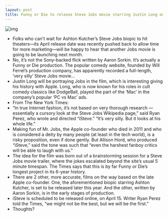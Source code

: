 ```yaml
---
layout: post
title: Funny or Die to release Steve Jobs movie starring Justin Long on April 15
---
```

![img](http://media.idownloadblog.com/wp-content/uploads/2013/03/justin-long-steve-jobs.jpg)
* Folks who can’t wait for Ashton Kutcher’s Steve Jobs biopic to hit theaters—its April release date was recently pushed back to allow time for more marketing—will be happy to hear that another Jobs movie is going to be launching next month.
* No, it’s not the Sony-backed flick written by Aaron Sorkin. It’s actually a Funny or Die production. The popular comedy website, founded by Will Ferrel’s production company, has apparently recorded a full-length, ‘very silly’ Steve Jobs movie…
* Justin Long will be portraying Jobs in the film, which is interesting giving his history with Apple. Long, who is now known for his roles in cult comedy classics like DodgeBall, played the part of the ‘Mac’ in the company’s popular ‘PC vs Mac’ ads.
* From The New York Times:
* “In true Internet fashion, it’s not based on very thorough research — essentially a cursory look at the Steve Jobs Wikipedia page,” said Ryan Perez, who wrote and directed “iSteve.” “It’s very silly. But it looks at his whole life.”
* Making fun of Mr. Jobs, the Apple co-founder who died in 2011 and who is considered a deity by many people (at least in the tech world), is a risky proposition, even if done gently. But Allison Hord, who produced “iSteve,” said the tone was such that “even the harshest fanboy critics will be able to laugh with us.”
* The idea for the film was born out of a brainstorming session for a Steve Jobs movie trailer, where the jokes escalated beyond the site’s usual 5 minute timespan. The Times says that this is by far Funny or Die’s longest project in its 6-year history.
* There are 2 other, more accurate, films on the way based on the late Apple co-founder. One, the aforementioned biopic starring Ashton Kutcher, is set to be released later this year. And the other, written by Aaron Sorkin, is in the early stages of production.
* iSteve is scheduled to be released online, on April 15. Writer Ryan Perez told the Times, “we might not be the best, but we will be the first.”
* Thoughts?

